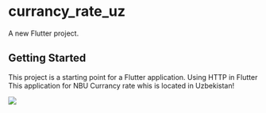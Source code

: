 # currancy_rate_uz

A new Flutter project.

## Getting Started

This project is a starting point for a Flutter application.
 Using HTTP in Flutter 
 This application for NBU Currancy rate whis is located in Uzbekistan!

![](assets/screens/screen1.png)